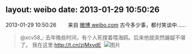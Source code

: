 layout: weibo
date: 2013-01-29 10:50:26
---
2013-01-29 10:50:26  &nbsp;&nbsp;&nbsp;&nbsp;&nbsp;&nbsp; 来自 <a href="http://weibo.com/" rel="nofollow">微博 weibo.com</a>
古今多少事，都付笑谈中……
>  @xcv58_: 去年晚些时间，有个人死撑着喂海鸥。后来他就突然龌龊不堪了。 我在这里:http://t.cn/zjMxvdE ​​​
>  ![图片](https://ww1.sinaimg.cn/large/801f7e9ajw1e1a7gui4ncj.jpg)
